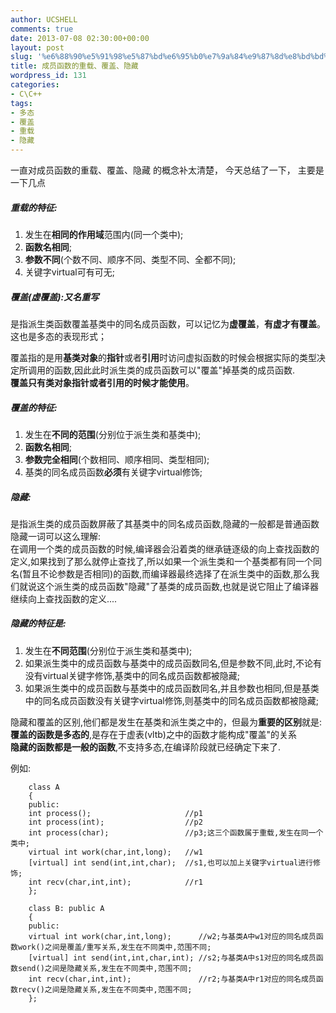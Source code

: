 ```yaml
---
author: UCSHELL
comments: true
date: 2013-07-08 02:30:00+00:00
layout: post
slug: '%e6%88%90%e5%91%98%e5%87%bd%e6%95%b0%e7%9a%84%e9%87%8d%e8%bd%bd%e3%80%81%e8%a6%86%e7%9b%96%e3%80%81%e9%9a%90%e8%97%8f'
title: 成员函数的重载、覆盖、隐藏
wordpress_id: 131
categories:
- C\C++
tags:
- 多态
- 覆盖
- 重载
- 隐藏
---
```


一直对成员函数的重载、覆盖、隐藏 的概念补太清楚， 今天总结了一下， 主要是一下几点


 
##### 重载的特征:
1. 发生在**相同的作用域**范围内(同一个类中);  
2. **函数名相同**;  
3. **参数不同**(个数不同、顺序不同、类型不同、全都不同);  
4. 关键字virtual可有可无;  
 

##### 覆盖(虚覆盖):又名重写 

是指派生类函数覆盖基类中的同名成员函数，可以记忆为**虚覆盖**，**有虚才有覆盖**。这也是多态的表现形式；  

覆盖指的是用**基类对象**的**指针**或者**引用**时访问虚拟函数的时候会根据实际的类型决定所调用的函数,因此此时派生类的成员函数可以"覆盖"掉基类的成员函数.  
**覆盖只有类对象指针或者引用的时候才能使用**。

##### 覆盖的特征:
1. 发生在**不同的范围**(分别位于派生类和基类中);
2. **函数名相同**;
3. **参数完全相同**(个数相同、顺序相同、类型相同);
4. 基类的同名成员函数**必须**有关键字virtual修饰;
   

##### 隐藏:

是指派生类的成员函数屏蔽了其基类中的同名成员函数,隐藏的一般都是普通函数  
隐藏一词可以这么理解:  
在调用一个类的成员函数的时候,编译器会沿着类的继承链逐级的向上查找函数的定义,如果找到了那么就停止查找了,所以如果一个派生类和一个基类都有同一个同名(暂且不论参数是否相同)的函数,而编译器最终选择了在派生类中的函数,那么我们就说这个派生类的成员函数"隐藏"了基类的成员函数,也就是说它阻止了编译器继续向上查找函数的定义....

##### 隐藏的特征是:
1. 发生在**不同范围**(分别位于派生类和基类中);
2. 如果派生类中的成员函数与基类中的成员函数同名,但是参数不同,此时,不论有没有virtual关键字修饰,基类中的同名成员函数都被隐藏;
3. 如果派生类中的成员函数与基类中的成员函数同名,并且参数也相同,但是基类中的同名成员函数没有关键字virtual修饰,则基类中的同名成员函数都被隐藏;
 

隐藏和覆盖的区别,他们都是发生在基类和派生类之中的，但最为**重要的区别**就是:  
**覆盖的函数是多态的**,是存在于虚表(vltb)之中的函数才能构成"覆盖"的关系  
**隐藏的函数都是一般的函数**,不支持多态,在编译阶段就已经确定下来了.
   
例如:

    
	    class A 
	    { 
	    public: 
		int process();                     //p1 
		int process(int);                  //p2 
		int process(char);                 //p3;这三个函数属于重载,发生在同一个类中; 
		virtual int work(char,int,long);   //w1 
		[virtual] int send(int,int,char);  //s1,也可以加上关键字virtual进行修饰; 
		int recv(char,int,int);	           //r1 
	    };
	    
	    class B: public A 
	    { 
	    public: 
		virtual int work(char,int,long);      //w2;与基类A中w1对应的同名成员函数work()之间是覆盖/重写关系,发生在不同类中,范围不同; 
		[virtual] int send(int,int,char,int); //s2;与基类A中s1对应的同名成员函数send()之间是隐藏关系,发生在不同类中,范围不同; 
		int recv(char,int,int);               //r2;与基类A中r1对应的同名成员函数recv()之间是隐藏关系,发生在不同类中,范围不同; 
	    };


